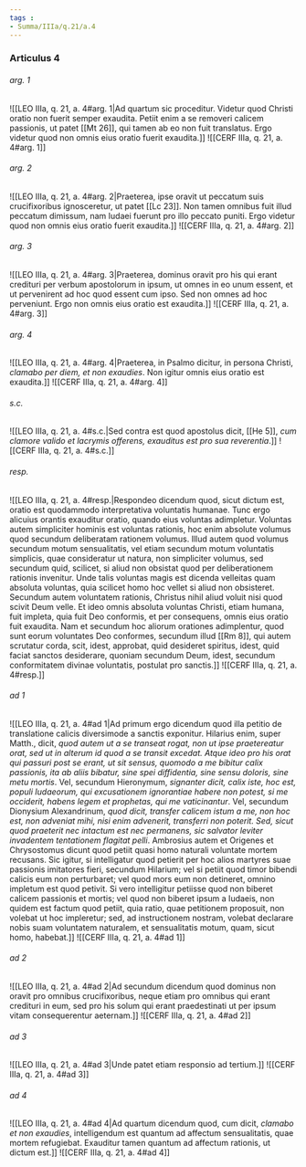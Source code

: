 ```yaml
---
tags : 
- Summa/IIIa/q.21/a.4
---
```


### Articulus 4

###### arg. 1
![[LEO IIIa, q. 21, a. 4#arg. 1|Ad quartum sic proceditur. Videtur quod Christi oratio non fuerit semper exaudita. Petiit enim a se removeri calicem passionis, ut patet [[Mt 26]], qui tamen ab eo non fuit translatus. Ergo videtur quod non omnis eius oratio fuerit exaudita.]]
![[CERF IIIa, q. 21, a. 4#arg. 1]]

###### arg. 2
![[LEO IIIa, q. 21, a. 4#arg. 2|Praeterea, ipse oravit ut peccatum suis crucifixoribus ignosceretur, ut patet [[Lc 23]]. Non tamen omnibus fuit illud peccatum dimissum, nam Iudaei fuerunt pro illo peccato puniti. Ergo videtur quod non omnis eius oratio fuerit exaudita.]]
![[CERF IIIa, q. 21, a. 4#arg. 2]]

###### arg. 3
![[LEO IIIa, q. 21, a. 4#arg. 3|Praeterea, dominus oravit pro his qui erant credituri per verbum apostolorum in ipsum, ut omnes in eo unum essent, et ut pervenirent ad hoc quod essent cum ipso. Sed non omnes ad hoc perveniunt. Ergo non omnis eius oratio est exaudita.]]
![[CERF IIIa, q. 21, a. 4#arg. 3]]

###### arg. 4
![[LEO IIIa, q. 21, a. 4#arg. 4|Praeterea, in Psalmo dicitur, in persona Christi, *clamabo per diem, et non exaudies*. Non igitur omnis eius oratio est exaudita.]]
![[CERF IIIa, q. 21, a. 4#arg. 4]]

###### s.c.
![[LEO IIIa, q. 21, a. 4#s.c.|Sed contra est quod apostolus dicit, [[He 5]], *cum clamore valido et lacrymis offerens, exauditus est pro sua reverentia*.]]
![[CERF IIIa, q. 21, a. 4#s.c.]]

###### resp.
![[LEO IIIa, q. 21, a. 4#resp.|Respondeo dicendum quod, sicut dictum est, oratio est quodammodo interpretativa voluntatis humanae. Tunc ergo alicuius orantis exauditur oratio, quando eius voluntas adimpletur. Voluntas autem simpliciter hominis est voluntas rationis, hoc enim absolute volumus quod secundum deliberatam rationem volumus. Illud autem quod volumus secundum motum sensualitatis, vel etiam secundum motum voluntatis simplicis, quae consideratur ut natura, non simpliciter volumus, sed secundum quid, scilicet, si aliud non obsistat quod per deliberationem rationis invenitur. Unde talis voluntas magis est dicenda velleitas quam absoluta voluntas, quia scilicet homo hoc vellet si aliud non obsisteret. Secundum autem voluntatem rationis, Christus nihil aliud voluit nisi quod scivit Deum velle. Et ideo omnis absoluta voluntas Christi, etiam humana, fuit impleta, quia fuit Deo conformis, et per consequens, omnis eius oratio fuit exaudita. Nam et secundum hoc aliorum orationes adimplentur, quod sunt eorum voluntates Deo conformes, secundum illud [[Rm 8]], qui autem scrutatur corda, scit, idest, approbat, quid desideret spiritus, idest, quid faciat sanctos desiderare, quoniam secundum Deum, idest, secundum conformitatem divinae voluntatis, postulat pro sanctis.]]
![[CERF IIIa, q. 21, a. 4#resp.]]

###### ad 1
![[LEO IIIa, q. 21, a. 4#ad 1|Ad primum ergo dicendum quod illa petitio de translatione calicis diversimode a sanctis exponitur. Hilarius enim, super Matth., dicit, *quod autem ut a se transeat rogat, non ut ipse praetereatur orat, sed ut in alterum id quod a se transit excedat. Atque ideo pro his orat qui passuri post se erant, ut sit sensus, quomodo a me bibitur calix passionis, ita ab aliis bibatur, sine spei diffidentia, sine sensu doloris, sine metu mortis*. Vel, secundum Hieronymum, *signanter dicit, calix iste, hoc est, populi Iudaeorum, qui excusationem ignorantiae habere non potest, si me occiderit, habens legem et prophetas, qui me vaticinantur*. Vel, secundum Dionysium Alexandrinum, *quod dicit, transfer calicem istum a me, non hoc est, non adveniat mihi, nisi enim advenerit, transferri non poterit. Sed, sicut quod praeterit nec intactum est nec permanens, sic salvator leviter invadentem tentationem flagitat pelli*. Ambrosius autem et Origenes et Chrysostomus dicunt quod petiit quasi homo naturali voluntate mortem recusans. Sic igitur, si intelligatur quod petierit per hoc alios martyres suae passionis imitatores fieri, secundum Hilarium; vel si petiit quod timor bibendi calicis eum non perturbaret; vel quod mors eum non detineret, omnino impletum est quod petivit. Si vero intelligitur petiisse quod non biberet calicem passionis et mortis; vel quod non biberet ipsum a Iudaeis, non quidem est factum quod petiit, quia ratio, quae petitionem proposuit, non volebat ut hoc impleretur; sed, ad instructionem nostram, volebat declarare nobis suam voluntatem naturalem, et sensualitatis motum, quam, sicut homo, habebat.]]
![[CERF IIIa, q. 21, a. 4#ad 1]]

###### ad 2
![[LEO IIIa, q. 21, a. 4#ad 2|Ad secundum dicendum quod dominus non oravit pro omnibus crucifixoribus, neque etiam pro omnibus qui erant credituri in eum, sed pro his solum qui erant praedestinati ut per ipsum vitam consequerentur aeternam.]]
![[CERF IIIa, q. 21, a. 4#ad 2]]

###### ad 3
![[LEO IIIa, q. 21, a. 4#ad 3|Unde patet etiam responsio ad tertium.]]
![[CERF IIIa, q. 21, a. 4#ad 3]]

###### ad 4
![[LEO IIIa, q. 21, a. 4#ad 4|Ad quartum dicendum quod, cum dicit, *clamabo et non exaudies*, intelligendum est quantum ad affectum sensualitatis, quae mortem refugiebat. Exauditur tamen quantum ad affectum rationis, ut dictum est.]]
![[CERF IIIa, q. 21, a. 4#ad 4]]

